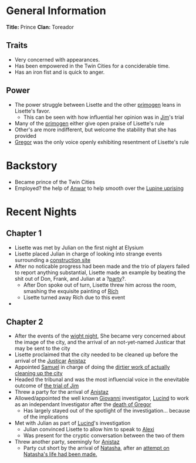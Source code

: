 <!-- TITLE: Lisette -->
<!-- SUBTITLE: Lisette, the prince -->

# General Information
**Title:** Prince
**Clan:** Toreador

## Traits
* Very concerned with appearances.  
* Has been empowered in the Twin Cities for a conciderable time.  
* Has an iron fist and is quick to anger.  

## Power
* The power struggle between Lisette and the other [primogen](/home/vtm/npc#primogen) leans in Lisette's favor.
	* This can be seen with how influential her opinion was in [Jim](/home/vtm/npc/jim)'s trial
* Many of the [primogen](/home/vtm/npc#primogen) either give open praise of Lisette's rule
* Other's are more indifferent, but welcome the stability that she has provided
* [Gregor](/home/vtm/npc/gregor) was the only voice openly exhibiting resentment of Lisette's rule

# Backstory
* Became prince of the Twin Cities
* Employed? the help of [Anwar](/home/vtm/npc/anwar) to help smooth over the [Lupine uprising](/home/vtm/events/lupinewar)

# Recent Nights
## Chapter 1
* Lisette was met by Julian on the first night at Elysium
* Lisette placed Julian in charge of looking into strange events surrounding a [construction site](/home/vtm/events/constructionsiteinvestigation)
* After no noticable progress had been made and the trio of players failed to report anything substantial, Lisette made an example by beating the shit out of Don, Frank, and Julian at a ?[party](/home/vtm/events/artparty)?. 
	* After Don spoke out of turn, Lisette threw him across the room, smashing the exquisite painting of [Rích](/home/vtm/npc/rich)
	* Lisette turned away Rích due to this event
* 

## Chapter 2
* After the events of the [wight night](/home/vtm/events/wight-night), She became very concerned about the image of the city, and the arrival of an not-yet-named Justicar that may be sent to the city
* Lisette proclaimed that the city needed to be cleaned up before the arrival of the [Justicar](/home/vtm/npc#justicar) [Anistaz](/home/vtm/npc/anistaz)
* Appointed [Samuel](/home/vtm/npc/samuel) in charge of doing the [dirtier work of actually cleaning up the city](/home/vtm/events/purge)
* Headed the tribunal and was the most influencial voice in the enevitable outcome of [the trial of Jim](/home/vtm/events/the-trial)
* Threw a party for the arrival of [Anistaz](/home/vtm/npc/anistaz)
* Allowed/appointed the well known [Giovanni](/home/vtm/npc#giovanni) investigator, [Lucind](/home/vtm/npc/lucind) to work as an independant Investigator after the [death of Gregor](/home/vtm/events/death-of-gregor)
	* Has largely stayed out of the spotlight of the investigation... because of the implications
* Met with Julian as part of [Lucind](/home/vtm/npc/lucind)'s investigation
	* Julian convinced Lisette to allow him to speak to [Alexi](/home/vtm/npc/alexi)
	* Was present for the cryptic conversation between the two of them
* Threw another party, seemingly for [Anistaz](/home/vtm/npc/anistaz)
	*  Party cut short by the arrival of [Natasha](/home/vtm/npc/natasha), after an [attempt on Natasha's life had been made.](/home/vtm/events/assassination-attempt)